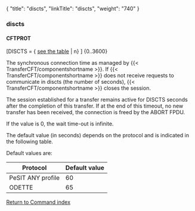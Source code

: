 {
    "title": "discts",
    "linkTitle": "discts",
    "weight": "740"
}<span id="discts"></span>

### discts

#### CFTPROT

\[DISCTS =
{ <u>see the table</u> | n} \] {0..3600}  

The synchronous connection time as managed by  {{< TransferCFT/componentshortname  >}}. If  {{< TransferCFT/componentshortname  >}} does not receive requests to communicate in discts (the number of seconds),  {{< TransferCFT/componentshortname  >}} closes the session.

The session established for a transfer remains active for DISCTS seconds
after the completion of this transfer. If at the end of this timeout,
no new transfer has been received, the connection is freed by the ABORT
FPDU.

If the value is 0, the wait time-out is infinite.

The default value (in seconds) depends on the protocol and is indicated
in the following table.

Default values are:


| Protocol  | Default value  |
| --- | --- |
|  PeSIT  ANY profile  |  60  |
|  ODETTE  |  65  |


[Return to Command index](../../)
